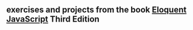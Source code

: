 ## exercises and projects from the book [Eloquent JavaScript](https://eloquentjavascript.net/) Third Edition
